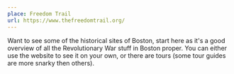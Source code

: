 ```yaml
---
place: Freedom Trail
url: https://www.thefreedomtrail.org/
---
```

Want to see some of the historical sites of Boston, start here as it's a good
overview of all the Revolutionary War stuff in Boston proper.  You can either
use the website to see it on your own, or there are tours (some tour guides are
more snarky then others).
